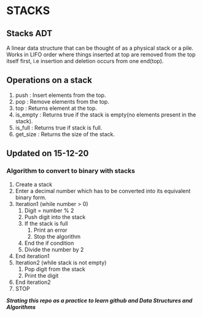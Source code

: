 # STACKS

## Stacks ADT

A linear data structure that can be thought of as a physical stack or a pile. 
Works in LIFO order where things inserted at top are removed from the top itself first, i.e 
insertion and deletion occurs from one end(top).

## Operations on a stack

1. push : Insert elements from the top.
2. pop : Remove elements from the top.
3. top : Returns element at the top.
4. is_empty : Returns true if the stack is empty(no elements present in the stack).
5. is_full : Returns true if stack is full.
6. get_size : Returns the size of the stack.

## Updated on 15-12-20

### Algorithm to convert to binary with stacks

   1. Create a stack
   2. Enter a decimal number which has to be converted into its equivalent binary form.
   3. Iteration1 (while number > 0)
       1. Digit = number % 2
       2. Push digit into the stack
       3. If the stack is full
            1. Print an error
            2. Stop the algorithm
       4. End the if condition
       5. Divide the number by 2
   4. End iteration1
   5. Iteration2 (while stack is not empty)
       1. Pop digit from the stack
       2. Print the digit
   6. End iteration2
   7. STOP

***Strating this repo as a practice to learn github and Data Structures and Algorithms***
